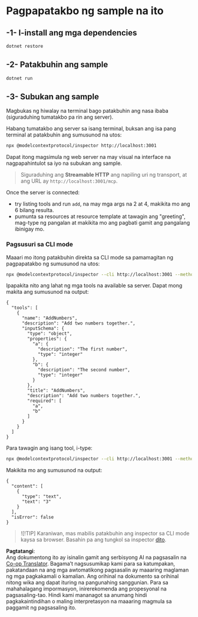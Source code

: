<!--
CO_OP_TRANSLATOR_METADATA:
{
  "original_hash": "4eb6a48c54555c64b33c763fba3f2842",
  "translation_date": "2025-06-18T06:18:47+00:00",
  "source_file": "03-GettingStarted/06-http-streaming/solution/dotnet/README.md",
  "language_code": "tl"
}
-->
# Pagpapatakbo ng sample na ito

## -1- I-install ang mga dependencies

```bash
dotnet restore
```

## -2- Patakbuhin ang sample

```bash
dotnet run
```

## -3- Subukan ang sample

Magbukas ng hiwalay na terminal bago patakbuhin ang nasa ibaba (siguraduhing tumatakbo pa rin ang server).

Habang tumatakbo ang server sa isang terminal, buksan ang isa pang terminal at patakbuhin ang sumusunod na utos:

```bash
npx @modelcontextprotocol/inspector http://localhost:3001
```

Dapat itong magsimula ng web server na may visual na interface na nagpapahintulot sa iyo na subukan ang sample.

> Siguraduhing ang **Streamable HTTP** ang napiling uri ng transport, at ang URL ay `http://localhost:3001/mcp`.

Once the server is connected: 

- try listing tools and run `add`, na may mga args na 2 at 4, makikita mo ang 6 bilang resulta.
- pumunta sa resources at resource template at tawagin ang "greeting", mag-type ng pangalan at makikita mo ang pagbati gamit ang pangalang ibinigay mo.

### Pagsusuri sa CLI mode

Maaari mo itong patakbuhin direkta sa CLI mode sa pamamagitan ng pagpapatakbo ng sumusunod na utos:

```bash 
npx @modelcontextprotocol/inspector --cli http://localhost:3001 --method tools/list
```

Ipapakita nito ang lahat ng mga tools na available sa server. Dapat mong makita ang sumusunod na output:

```text
{
  "tools": [
    {
      "name": "AddNumbers",
      "description": "Add two numbers together.",
      "inputSchema": {
        "type": "object",
        "properties": {
          "a": {
            "description": "The first number",
            "type": "integer"
          },
          "b": {
            "description": "The second number",
            "type": "integer"
          }
        },
        "title": "AddNumbers",
        "description": "Add two numbers together.",
        "required": [
          "a",
          "b"
        ]
      }
    }
  ]
}
```

Para tawagin ang isang tool, i-type:

```bash
npx @modelcontextprotocol/inspector --cli http://localhost:3001 --method tools/call --tool-name AddNumbers --tool-arg a=1 --tool-arg b=2
```

Makikita mo ang sumusunod na output:

```text
{
  "content": [
    {
      "type": "text",
      "text": "3"
    }
  ],
  "isError": false
}
```

> ![!TIP]
> Karaniwan, mas mabilis patakbuhin ang inspector sa CLI mode kaysa sa browser.
> Basahin pa ang tungkol sa inspector [dito](https://github.com/modelcontextprotocol/inspector).

**Pagtatangi**:  
Ang dokumentong ito ay isinalin gamit ang serbisyong AI na pagsasalin na [Co-op Translator](https://github.com/Azure/co-op-translator). Bagama’t nagsusumikap kami para sa katumpakan, pakatandaan na ang mga awtomatikong pagsasalin ay maaaring maglaman ng mga pagkakamali o kamalian. Ang orihinal na dokumento sa orihinal nitong wika ang dapat ituring na pangunahing sanggunian. Para sa mahahalagang impormasyon, inirerekomenda ang propesyonal na pagsasaling-tao. Hindi kami mananagot sa anumang hindi pagkakaintindihan o maling interpretasyon na maaaring magmula sa paggamit ng pagsasaling ito.